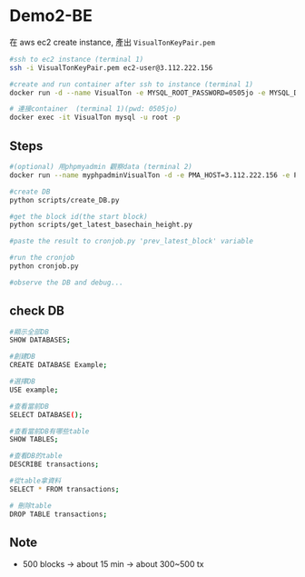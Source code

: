 # Demo2-BE
在 aws ec2 create instance, 產出 `VisualTonKeyPair.pem`
``` bash
#ssh to ec2 instance (terminal 1)
ssh -i VisualTonKeyPair.pem ec2-user@3.112.222.156

#create and run container after ssh to instance (terminal 1)
docker run -d --name VisualTon -e MYSQL_ROOT_PASSWORD=0505jo -e MYSQL_DATABASE=example -p 3306:3306 mysql:latest 

# 連接container  (terminal 1)(pwd: 0505jo)
docker exec -it VisualTon mysql -u root -p
```
## Steps
```bash
#(optional) 用phpmyadmin 觀察data (terminal 2)
docker run --name myphpadminVisualTon -d -e PMA_HOST=3.112.222.156 -e PMA_PORT=3306 -p 8081:80 phpmyadmin/phpmyadmin

#create DB
python scripts/create_DB.py

#get the block id(the start block)
python scripts/get_latest_basechain_height.py

#paste the result to cronjob.py 'prev_latest_block' variable

#run the cronjob
python cronjob.py

#observe the DB and debug...
```


## check DB
```bash
#顯示全部DB
SHOW DATABASES;

#創建DB
CREATE DATABASE Example;

#選擇DB
USE example;

#查看當前DB
SELECT DATABASE();

#查看當前DB有哪些table
SHOW TABLES;

#查看DB的table
DESCRIBE transactions;

#從table拿資料
SELECT * FROM transactions;

# 刪除table
DROP TABLE transactions;
```

## Note
- 500 blocks -> about 15 min -> about 300~500 tx